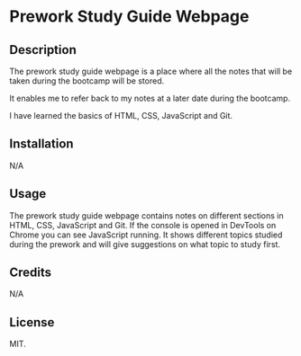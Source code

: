 # Prework Study Guide Webpage

## Description

The prework study guide webpage is a place where all the notes that will be taken during the bootcamp will be stored.

It enables me to refer back to my notes at a later date  during the bootcamp.

I have learned the basics of HTML, CSS, JavaScript and Git.

## Installation
N/A

## Usage

The prework study guide webpage contains notes on different sections in HTML, CSS, JavaScript and Git. If the console is opened in DevTools on Chrome you can see JavaScript running. It shows different topics studied during the prework and will give suggestions on what topic to study first.

## Credits

N/A

## License

MIT.